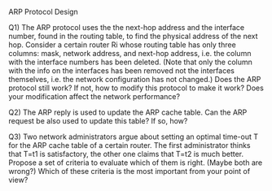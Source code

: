 
ARP Protocol Design

   Q1) The ARP protocol uses the the next-hop address and the interface number, found in the routing table, to find the physical address of the next hop. Consider a certain router Ri whose routing table has only three columns: mask, network address, and next-hop address, i.e. the column with the interface numbers has been deleted. (Note that only the column with the info on the interfaces has been removed not the interfaces themselves, i.e. the network configuration has not changed.) Does the ARP protocol still work? If not, how to modify this protocol to make it work? Does your modification affect the network performance?

   Q2) The ARP reply is used to update the ARP cache table. Can the ARP request be also used to update this table? If so, how?

   Q3) Two network administrators argue about setting an optimal time-out T for the ARP cache table of a certain router. The first administrator thinks that T=t1 is satisfactory, the other one claims that T=t2 is much better. Propose a set of criteria to evaluate which of them is right. (Maybe both are wrong?) Which of these criteria is the most important from your point of view?
